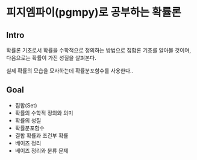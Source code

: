# 피지엠파이(pgmpy)로 공부하는 확률론

## Intro

확률론 기초로서 확률을 수학적으로 정의하는 방법으로 집합론 기초를 알아볼 것이며, 다음으로는 확률이 가진 성질을 살펴본다. 

실제 확률의 모습을 묘사하는데 확률분포함수를 사용한다..

## Goal

* 집합(Set)
* 확률의 수학적 정의와 의미
* 확률의 성질
* 확률분포함수
* 결합 확률과 조건부 확률
* 베이즈 정리
* 베이즈 정리와 분류 문제